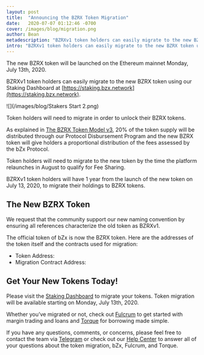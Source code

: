 ```yaml
---
layout: post
title:  "Announcing the BZRX Token Migration"
date:   2020-07-07 01:12:46 -0700
cover: /images/blog/migration.png
author: Bean
metadescription: "BZRXv1 token holders can easily migrate to the new BZRX token using our Staking Dashboard"
intro: "BZRXv1 token holders can easily migrate to the new BZRX token using our Staking Dashboard"
---
```

The new BZRX token will be launched on the Ethereum mainnet Monday, July 13th, 2020.

BZRXv1 token holders can easily migrate to the new BZRX token using our Staking Dashboard at [https://staking.bzx.network](https://staking.bzx.network).

 ![](/images/blog/Stakers Start 2.png)

Token holders will need to migrate in order to unlock their BZRX tokens.

As explained in [The BZRX Token Model v3](https://bzx.network/blog/bzrx-token), 20% of the token supply will be distributed through our Protocol Disbursement Program and the new BZRX token will give holders a proportional distribution of the fees assessed by the bZx Protocol.

Token holders will need to migrate to the new token by the time the platform relaunches in August to qualify for Fee Sharing.

BZRXv1 token holders will have 1 year from the launch of the new token on July 13, 2020, to migrate their holdings to BZRX tokens.

## The New BZRX Token
We request that the community support our new naming convention by ensuring all references characterize the old token as BZRXv1.

The official token of bZx is now the BZRX token. Here are the addresses of the token itself and the contracts used for migration:

- Token Address:
- Migration Contract Address:

## Get Your New Tokens Today!

Please visit the [Staking Dashboard](https://staking.bzx.network) to migrate your tokens. Token migration will be available starting on Monday, July 13th, 2020.

Whether you’ve migrated or not, check out [Fulcrum](https://fulcrum.trade/) to get started with margin trading and loans and [Torque](https://torque.loans/) for borrowing made simple.

If you have any questions, comments, or concerns, please feel free to contact the team via [Telegram](https://t.me/b0xNet) or check out our [Help Center](https://help.bzx.network/en/) to answer all of your questions about the token migration, bZx, Fulcrum, and Torque.
